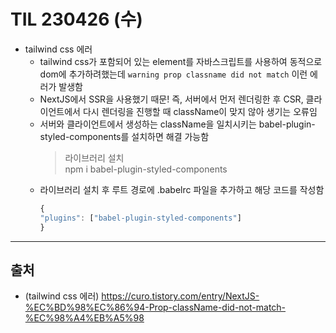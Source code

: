 # TIL 230426 (수)

- tailwind css 에러
    - tailwind css가 포함되어 있는 element를 자바스크립트를 사용하여 동적으로 dom에 추가하려했는데 `warning prop classname did not match` 이런 에러가 발생함
    - NextJS에서 SSR을 사용했기 때문! 즉, 서버에서 먼저 렌더링한 후 CSR, 클라이언트에서 다시 렌더링을 진행할 때 className이 맞지 않아 생기는 오류임
    - 서버와 클라이언트에서 생성하는 className을 일치시키는 babel-plugin-styled-components를 설치하면 해결 가능함
        > 라이브러리 설치    
        npm i babel-plugin-styled-components
    - 라이브러리 설치 후 루트 경로에 .babelrc 파일을 추가하고 해당 코드를 작성함
        ```javascript
        {
        "plugins": ["babel-plugin-styled-components"]
        }
        ```

---
## 출처
- (tailwind css 에러) https://curo.tistory.com/entry/NextJS-%EC%BD%98%EC%86%94-Prop-className-did-not-match-%EC%98%A4%EB%A5%98